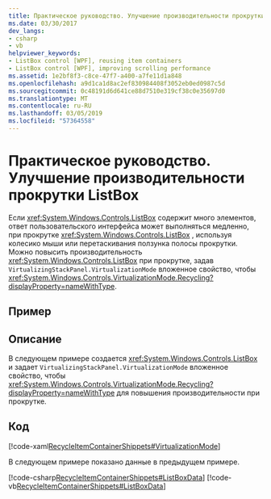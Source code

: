 ```yaml
---
title: Практическое руководство. Улучшение производительности прокрутки ListBox
ms.date: 03/30/2017
dev_langs:
- csharp
- vb
helpviewer_keywords:
- ListBox control [WPF], reusing item containers
- ListBox control [WPF], improving scrolling performance
ms.assetid: 1e2bf8f3-c8ce-47f7-a400-a7fe11d1a848
ms.openlocfilehash: a9d1ca1d8ac2ef830984408f3052eb0ed0987c5d
ms.sourcegitcommit: 0c48191d6d641ce88d7510e319cf38c0e35697d0
ms.translationtype: MT
ms.contentlocale: ru-RU
ms.lasthandoff: 03/05/2019
ms.locfileid: "57364558"
---
```

# <a name="how-to-improve-the-scrolling-performance-of-a-listbox"></a>Практическое руководство. Улучшение производительности прокрутки ListBox
Если <xref:System.Windows.Controls.ListBox> содержит много элементов, ответ пользовательского интерфейса может выполняться медленно, при прокрутке <xref:System.Windows.Controls.ListBox> , используя колесико мыши или перетаскивания ползунка полосы прокрутки. Можно повысить производительность <xref:System.Windows.Controls.ListBox> при прокрутке, задав `VirtualizingStackPanel.VirtualizationMode` вложенное свойство, чтобы <xref:System.Windows.Controls.VirtualizationMode.Recycling?displayProperty=nameWithType>.  
  
## <a name="example"></a>Пример  
  
## <a name="description"></a>Описание  
В следующем примере создается <xref:System.Windows.Controls.ListBox> и задает `VirtualizingStackPanel.VirtualizationMode` вложенное свойство, чтобы <xref:System.Windows.Controls.VirtualizationMode.Recycling?displayProperty=nameWithType> для повышения производительности при прокрутке.  
  
## <a name="code"></a>Код  
 [!code-xaml[RecycleItemContainerShippets#VirtualizationMode](~/samples/snippets/csharp/VS_Snippets_Wpf/RecycleItemContainerShippets/CSharp/Window1.xaml#virtualizationmode)]  
  
 В следующем примере показано данные в предыдущем примере.  
  
 [!code-csharp[RecycleItemContainerShippets#ListBoxData](~/samples/snippets/csharp/VS_Snippets_Wpf/RecycleItemContainerShippets/CSharp/Window1.xaml.cs#listboxdata)]
 [!code-vb[RecycleItemContainerShippets#ListBoxData](~/samples/snippets/visualbasic/VS_Snippets_Wpf/RecycleItemContainerShippets/visualbasic/window1.xaml.vb#listboxdata)]

